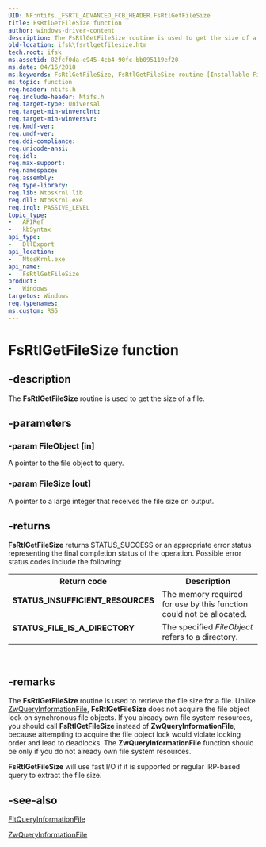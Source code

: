 ```yaml
---
UID: NF:ntifs._FSRTL_ADVANCED_FCB_HEADER.FsRtlGetFileSize
title: FsRtlGetFileSize function
author: windows-driver-content
description: The FsRtlGetFileSize routine is used to get the size of a file.
old-location: ifsk\fsrtlgetfilesize.htm
tech.root: ifsk
ms.assetid: 82fcf0da-e945-4cb4-90fc-bb095119ef20
ms.date: 04/16/2018
ms.keywords: FsRtlGetFileSize, FsRtlGetFileSize routine [Installable File System Drivers], fsrtlref_d1056cd3-20f5-436c-9bac-0f1c217bb569.xml, ifsk.fsrtlgetfilesize, ntifs/FsRtlGetFileSize
ms.topic: function
req.header: ntifs.h
req.include-header: Ntifs.h
req.target-type: Universal
req.target-min-winverclnt: 
req.target-min-winversvr: 
req.kmdf-ver: 
req.umdf-ver: 
req.ddi-compliance: 
req.unicode-ansi: 
req.idl: 
req.max-support: 
req.namespace: 
req.assembly: 
req.type-library: 
req.lib: NtosKrnl.lib
req.dll: NtosKrnl.exe
req.irql: PASSIVE_LEVEL
topic_type:
-	APIRef
-	kbSyntax
api_type:
-	DllExport
api_location:
-	NtosKrnl.exe
api_name:
-	FsRtlGetFileSize
product:
-	Windows
targetos: Windows
req.typenames: 
ms.custom: RS5
---
```


# FsRtlGetFileSize function


## -description


The <b>FsRtlGetFileSize</b> routine is used to get the size of a file. 


## -parameters




### -param FileObject [in]

A pointer to the file object to query. 


### -param FileSize [out]

A pointer to a large integer that receives the file size on output.


## -returns



<b>FsRtlGetFileSize</b> returns STATUS_SUCCESS or an appropriate error status representing the final completion status of the operation. Possible error status codes include the following: 

<table>
<tr>
<th>Return code</th>
<th>Description</th>
</tr>
<tr>
<td width="40%">
<dl>
<dt><b>STATUS_INSUFFICIENT_RESOURCES</b></dt>
</dl>
</td>
<td width="60%">
The memory required for use by this function could not be allocated. 

</td>
</tr>
<tr>
<td width="40%">
<dl>
<dt><b>STATUS_FILE_IS_A_DIRECTORY</b></dt>
</dl>
</td>
<td width="60%">
The specified <i>FileObject </i>refers to a directory. 

</td>
</tr>
</table>
 




## -remarks



The <b>FsRtlGetFileSize</b> routine is used to retrieve the file size for a file. Unlike <a href="https://msdn.microsoft.com/library/windows/hardware/ff567052">ZwQueryInformationFile</a>, <b>FsRtlGetFileSize</b> does not acquire the file object lock on synchronous file objects. If you already own file system resources, you should call <b>FsRtlGetFileSize</b> instead of <b>ZwQueryInformationFile</b>, because attempting to acquire the file object lock would violate locking order and lead to deadlocks. The <b>ZwQueryInformationFile</b> function should be only if you do not already own file system resources. 

<b>FsRtlGetFileSize</b> will use fast I/O if it is supported or regular IRP-based query to extract the file size. 




## -see-also




<a href="https://msdn.microsoft.com/library/windows/hardware/ff543439">FltQueryInformationFile</a>



<a href="https://msdn.microsoft.com/library/windows/hardware/ff567052">ZwQueryInformationFile</a>
 

 

